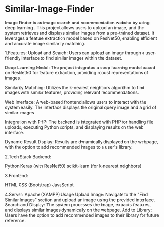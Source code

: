 # Similar-Image-Finder

Image Finder is an image search and recommendation website by  using deep learning . This project allows users to upload an image, and the system retrieves and displays similar images from a pre-trained dataset. It leverages a feature extraction model based on ResNet50, enabling efficient and accurate image similarity matching.

1.Features:
Upload and Search: Users can upload an image through a user-friendly interface to find similar images within the dataset.

Deep Learning Model: The project integrates a deep learning model based on ResNet50 for feature extraction, providing robust representations of images.

Similarity Matching: Utilizes the k-nearest neighbors algorithm to find images with similar features, providing relevant recommendations.

Web Interface: A web-based frontend allows users to interact with the system easily. The interface displays the original query image and a grid of similar images.

Integration with PHP: The backend is integrated with PHP for handling file uploads, executing Python scripts, and displaying results on the web interface.

Dynamic Result Display: Results are dynamically displayed on the webpage, with the option to add recommended images to a user's library.

2.Tech Stack
Backend:

Python
Keras (with ResNet50)
scikit-learn (for k-nearest neighbors)

3.Frontend:

HTML
CSS (Bootstrap)
JavaScript

4.Server:
Apache (XAMPP)
Usage
Upload Image: Navigate to the "Find Similar Images" section and upload an image using the provided interface.
Search and Display: The system processes the image, extracts features, and displays similar images dynamically on the webpage.
Add to Library: Users have the option to add recommended images to their library for future reference.
